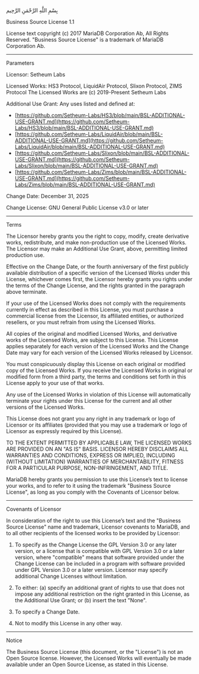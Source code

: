بِسْمِ اللَّهِ الرَّحْمَنِ الرَّحِيم

Business Source License 1.1

License text copyright (c) 2017 MariaDB Corporation Ab, All Rights Reserved.
"Business Source License" is a trademark of MariaDB Corporation Ab.

-----------------------------------------------------------------------------

Parameters

Licensor:             Setheum Labs

Licensed Works:        HS3 Protocol, LiquidAir Protocol, Slixon Protocol, ZIMS Protocol
                      The Licensed Works are (c) 2019-Present Setheum Labs

Additional Use Grant: Any uses listed and defined at:
- [https://github.com/Setheum-Labs/HS3/blob/main/BSL-ADDITIONAL-USE-GRANT.md](https://github.com/Setheum-Labs/HS3/blob/main/BSL-ADDITIONAL-USE-GRANT.md)
- [https://github.com/Setheum-Labs/LiquidAir/blob/main/BSL-ADDITIONAL-USE-GRANT.md](https://github.com/Setheum-Labs/LiquidAir/blob/main/BSL-ADDITIONAL-USE-GRANT.md)
- [https://github.com/Setheum-Labs/Slixon/blob/main/BSL-ADDITIONAL-USE-GRANT.md](https://github.com/Setheum-Labs/Slixon/blob/main/BSL-ADDITIONAL-USE-GRANT.md)
- [https://github.com/Setheum-Labs/Zims/blob/main/BSL-ADDITIONAL-USE-GRANT.md](https://github.com/Setheum-Labs/Zims/blob/main/BSL-ADDITIONAL-USE-GRANT.md)

Change Date:          December 31, 2025

Change License:       GNU General Public License v3.0 or later

-----------------------------------------------------------------------------

Terms

The Licensor hereby grants you the right to copy, modify, create derivative
works, redistribute, and make non-production use of the Licensed Works. The
Licensor may make an Additional Use Grant, above, permitting limited
production use.

Effective on the Change Date, or the fourth anniversary of the first publicly
available distribution of a specific version of the Licensed Works under this
License, whichever comes first, the Licensor hereby grants you rights under
the terms of the Change License, and the rights granted in the paragraph
above terminate.

If your use of the Licensed Works does not comply with the requirements
currently in effect as described in this License, you must purchase a
commercial license from the Licensor, its affiliated entities, or authorized
resellers, or you must refrain from using the Licensed Works.

All copies of the original and modified Licensed Works, and derivative works
of the Licensed Works, are subject to this License. This License applies
separately for each version of the Licensed Works and the Change Date may vary
for each version of the Licensed Works released by Licensor.

You must conspicuously display this License on each original or modified copy
of the Licensed Works. If you receive the Licensed Works in original or
modified form from a third party, the terms and conditions set forth in this
License apply to your use of that works.

Any use of the Licensed Works in violation of this License will automatically
terminate your rights under this License for the current and all other
versions of the Licensed Works.

This License does not grant you any right in any trademark or logo of
Licensor or its affiliates (provided that you may use a trademark or logo of
Licensor as expressly required by this License).

TO THE EXTENT PERMITTED BY APPLICABLE LAW, THE LICENSED WORKS ARE PROVIDED ON
AN "AS IS" BASIS. LICENSOR HEREBY DISCLAIMS ALL WARRANTIES AND CONDITIONS,
EXPRESS OR IMPLIED, INCLUDING (WITHOUT LIMITATION) WARRANTIES OF
MERCHANTABILITY, FITNESS FOR A PARTICULAR PURPOSE, NON-INFRINGEMENT, AND
TITLE.

MariaDB hereby grants you permission to use this License’s text to license
your works, and to refer to it using the trademark "Business Source License",
as long as you comply with the Covenants of Licensor below.

-----------------------------------------------------------------------------

Covenants of Licensor

In consideration of the right to use this License’s text and the "Business
Source License" name and trademark, Licensor covenants to MariaDB, and to all
other recipients of the licensed works to be provided by Licensor:

1. To specify as the Change License the GPL Version 3.0 or any later version,
   or a license that is compatible with GPL Version 3.0 or a later version,
   where "compatible" means that software provided under the Change License can
   be included in a program with software provided under GPL Version 3.0 or a
   later version. Licensor may specify additional Change Licenses without
   limitation.

2. To either: (a) specify an additional grant of rights to use that does not
   impose any additional restriction on the right granted in this License, as
   the Additional Use Grant; or (b) insert the text "None".

3. To specify a Change Date.

4. Not to modify this License in any other way.

-----------------------------------------------------------------------------

Notice

The Business Source License (this document, or the "License") is not an Open
Source license. However, the Licensed Works will eventually be made available
under an Open Source License, as stated in this License.
